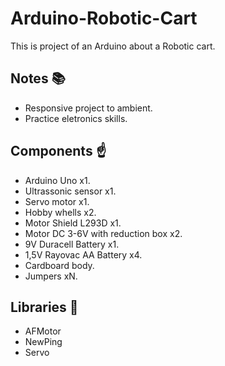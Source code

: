# Arduino-Robotic-Cart

This is project of an Arduino about a Robotic cart.

## Notes :books:
- Responsive project to ambient.
- Practice eletronics skills.

## Components :point_up:
- Arduino Uno x1.
- Ultrassonic sensor x1.
- Servo motor x1.
- Hobby whells x2.
- Motor Shield L293D x1.
- Motor DC 3-6V with reduction box x2.
- 9V Duracell Battery x1.
- 1,5V Rayovac AA Battery x4.
- Cardboard body.
- Jumpers xN.

## Libraries :bookmark_tabs:
- AFMotor
- NewPing
- Servo